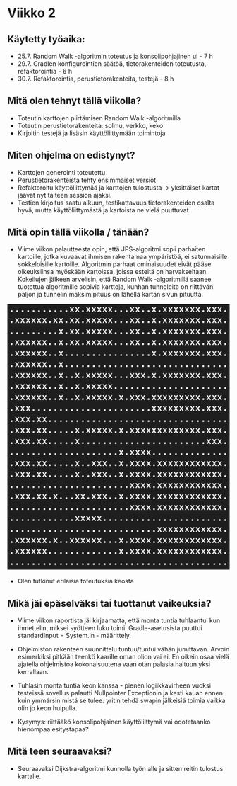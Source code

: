 
# Viikko 2

## Käytetty työaika:

- 25.7. Random Walk -algoritmin toteutus ja konsolipohjajinen ui - 7 h
- 29.7. Gradlen konfigurointien säätöä, tietorakenteiden toteutusta, refaktorointia - 6 h
- 30.7. Refaktorointia, perustietorakenteita, testejä - 8 h

## Mitä olen tehnyt tällä viikolla?

- Toteutin karttojen piirtämisen Random Walk -algoritmilla
- Toteutin perustietorakenteita: solmu, verkko, keko
- Kirjoitin testejä ja lisäsin käyttöliittymään toimintoja

## Miten ohjelma on edistynyt?

- Karttojen generointi toteutettu
- Perustietorakenteista tehty ensimmäiset versiot
- Refaktoroitu käyttöliittymää ja karttojen tulostusta -> yksittäiset kartat jäävät nyt talteen session ajaksi.
- Testien kirjoitus saatu alkuun, testikattavuus tietorakenteiden osalta hyvä, mutta käyttöliittymästä ja kartoista ne vielä puuttuvat.

## Mitä opin tällä viikolla / tänään?

- Viime viikon palautteesta opin, että JPS-algoritmi sopii parhaiten kartoille, jotka kuvaavat ihmisen rakentamaa ympäristöä, ei satunnaisille sokkeloisille kartoille. Algoritmin parhaat ominaisuudet eivät pääse oikeuksiinsa myöskään kartoissa, joissa esteitä on harvakseltaan. Kokeilujen jälkeen arvelisin, että Random Walk -algoritmillä saanee tuotettua algoritmille sopivia karttoja, kunhan tunneleita on riittävän paljon ja tunnelin maksimipituus on lähellä kartan sivun pituutta.

![Esimerkki kartasta, jossa tunnelin maksimipituus sama kuin sivun pituus](kuvat/kartta1.png)

- Olen tutkinut erilaisia toteutuksia keosta 


## Mikä jäi epäselväksi tai tuottanut vaikeuksia? 

- Viime viikon raportista jäi kirjaamatta, että monta tuntia tuhlaantui kun ihmettelin, miksei syötteen luku toimi. Gradle-asetusista puuttui standardInput = System.in - määrittely.

- Ohjelmiston rakenteen suunnittelu tuntuu/tuntui vähän jumittavan. Arvoin esimerkiksi pitkään teenkö kaarille oman olion vai ei. En oikein osaa vielä ajatella ohjelmistoa kokonaisuutena vaan otan palasia haltuun yksi kerrallaan.

- Tuhlasin monta tuntia keon kanssa - pienen logiikkavirheen vuoksi testeissä sovellus palautti Nullpointer Exceptionin ja kesti kauan ennen kuin ymmärsin mistä se tulee: yritin tehdä swapin jälkeisiä toimia vaikka olin jo keon huipulla.

- Kysymys: riittääkö konsolipohjainen käyttöliittymä vai odotetaanko hienompaa esitystapaa?

## Mitä teen seuraavaksi?

- Seuraavaksi Dijkstra-algoritmi kunnolla työn alle ja sitten reitin tulostus kartalle.